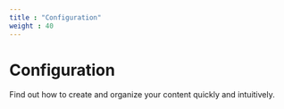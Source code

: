 ```yaml
---
title : "Configuration"
weight : 40
---
```


# Configuration
Find out how to create and organize your content quickly and intuitively.
